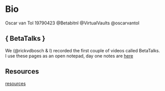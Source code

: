 # Bio
Oscar van Tol
19790423
@Betabitnl @VirtualVaults @oscarvantol

## { BetaTalks }
We (@rickvdbosch & I) recorded the first couple of videos called BetaTalks.
I use these pages as an open notepad, day one notes are [here](script1)

## Resources

[resources](resources)
